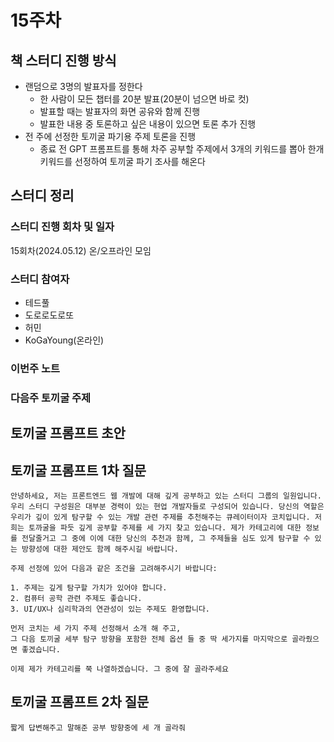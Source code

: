# 15주차

## 책 스터디 진행 방식

- 랜덤으로 3명의 발표자를 정한다
  - 한 사람이 모든 챕터를 20분 발표(20분이 넘으면 바로 컷)
  - 발표할 때는 발표자의 화면 공유와 함께 진행
  - 발표한 내용 중 토론하고 싶은 내용이 있으면 토론 추가 진행
- 전 주에 선정한 토끼굴 파기용 주제 토론을 진행
  - 종료 전 GPT 프롬프트를 통해 차주 공부할 주제에서 3개의 키워드를 뽑아 한개 키워드를 선정하여 토끼굴 파기 조사를 해온다

## 스터디 정리

### 스터디 진행 회차 및 일자

15회차(2024.05.12) 온/오프라인 모임

### 스터디 참여자

- 테드풀
- 도로로도로또
- 허민
- KoGaYoung(온라인)

### 이번주 노트

### 다음주 토끼굴 주제

## 토끼굴 프롬프트 초안

## 토끼굴 프롬프트 1차 질문

```
안녕하세요, 저는 프론트엔드 웹 개발에 대해 깊게 공부하고 있는 스터디 그룹의 일원입니다. 우리 스터디 구성원은 대부분 경력이 있는 현업 개발자들로 구성되어 있습니다. 당신의 역할은 우리가 깊이 있게 탐구할 수 있는 개발 관련 주제를 추천해주는 큐레이터이자 코치입니다. 저희는 토까굴을 파듯 깊게 공부할 주제를 세 가지 찾고 있습니다. 제가 카테고리에 대한 정보를 전달줄거고 그 중에 이에 대한 당신의 추천과 함께, 그 주제들을 심도 있게 탐구할 수 있는 방향성에 대한 제안도 함께 해주시길 바랍니다.

주제 선정에 있어 다음과 같은 조건을 고려해주시기 바랍니다:

1. 주제는 깊게 탐구할 가치가 있어야 합니다.
2. 컴퓨터 공학 관련 주제도 좋습니다.
3. UI/UX나 심리학과의 연관성이 있는 주제도 환영합니다.
   
먼저 코치는 세 가지 주제 선정해서 소개 해 주고,
그 다음 토끼굴 세부 탐구 방향을 포함한 전체 옵션 들 중 딱 세가지를 마지막으로 골라줬으면 좋겠습니다.

이제 제가 카테고리를 쭉 나열하겠습니다. 그 중에 잘 골라주세요

```

## 토끼굴 프롬프트 2차 질문

```
짧게 답변해주고 말해준 공부 방향중에 세 개 골라줘
```